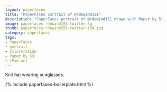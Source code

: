 ```yaml
---
layout: paperfaces
title: "PaperFaces portrait of @rdewind151"
description: "PaperFaces portrait of @rdewind151 drawn with Paper by 53 on an iPad."
image: paperfaces-rdewind151-twitter-lg
thumb: paperfaces-rdewind151-twitter-150.jpg
category: paperfaces
tags: 
- PaperFaces
- portrait
- illustration
- Paper by 53
- iPad art
---
```


Knit hat wearing sunglasses.

{% include paperfaces-boilerplate.html %}